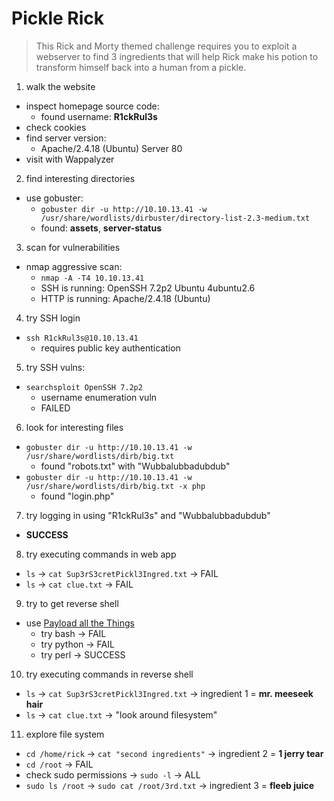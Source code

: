 # Pickle Rick 

> This Rick and Morty themed challenge requires you to exploit a webserver to find 3 ingredients that will help Rick make his potion to transform himself back into a human from a pickle.

1. walk the website
- inspect homepage source code:
	- found username: **R1ckRul3s**
- check cookies
- find server version:
	- Apache/2.4.18 (Ubuntu) Server 80
- visit with Wappalyzer


2. find interesting directories 
- use gobuster:
 	- `gobuster dir -u http://10.10.13.41 -w /usr/share/wordlists/dirbuster/directory-list-2.3-medium.txt`
	- found: **assets**, **server-status**


3. scan for vulnerabilities
- nmap aggressive scan:
	- `nmap -A -T4 10.10.13.41`
	- SSH is running: OpenSSH 7.2p2 Ubuntu 4ubuntu2.6
	- HTTP is running: Apache/2.4.18 (Ubuntu)

4. try SSH login
- `ssh R1ckRul3s@10.10.13.41`
	- requires public key authentication 


5. try SSH vulns:
- `searchsploit OpenSSH 7.2p2`
	- username enumeration vuln 
	- FAILED

6. look for interesting files 
- `gobuster dir -u http://10.10.13.41 -w /usr/share/wordlists/dirb/big.txt`
	- found "robots.txt" with "Wubbalubbadubdub"
- `gobuster dir -u http://10.10.13.41 -w /usr/share/wordlists/dirb/big.txt -x php`
	- found "login.php"

7. try logging in using "R1ckRul3s" and "Wubbalubbadubdub"
- **SUCCESS**

8. try executing commands in web app
- `ls` -> `cat Sup3rS3cretPickl3Ingred.txt` -> FAIL
- `ls` -> `cat clue.txt` -> FAIL

9. try to get reverse shell
- use [Payload all the Things](https://github.com/swisskyrepo/PayloadsAllTheThings/blob/master/Methodology%20and%20Resources/Reverse%20Shell%20Cheatsheet.md#bash-tcp)
	- try bash -> FAIL
	- try python -> FAIL
	- try perl -> SUCCESS 

10. try executing commands in reverse shell
- `ls` -> `cat Sup3rS3cretPickl3Ingred.txt` -> ingredient 1 = **mr. meeseek hair**
- `ls` -> `cat clue.txt` -> "look around filesystem"

11. explore file system 
- `cd /home/rick` -> `cat "second ingredients"` -> ingredient 2 = **1 jerry tear**
- `cd /root` -> FAIL
- check sudo permissions -> `sudo -l` -> ALL
- `sudo ls /root` -> `sudo cat /root/3rd.txt` -> ingredient 3 = **fleeb juice**

